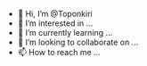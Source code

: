 - 👋 Hi, I’m @Toponkiri
- 👀 I’m interested in ...
- 🌱 I’m currently learning ...
- 💞️ I’m looking to collaborate on ...
- 📫 How to reach me ...

<!---
Toponkiri/Toponkiri is a ✨ special ✨ repository because its `README.md` (this file) appears on your GitHub profile.
You can click the Preview link to take a look at your changes.
--->

